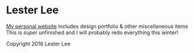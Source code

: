 # Lester Lee
[My personal website](http://www.lesterlee.me) includes design portfolio & other miscellaneous items   
This is _super_ unfinished and I will probably redo everything this winter!

Copyright 2016 Lester Lee
